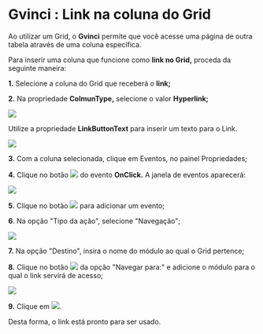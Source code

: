 # Gvinci : Link na coluna do Grid

Ao utilizar um Grid, o **Gvinci** permite que você acesse uma página de outra tabela através de uma coluna específica.

Para inserir uma coluna que funcione como **link no Grid,** proceda da seguinte maneira:

**1.** Selecione a coluna do Grid que receberá o **link;**

**2.** Na propriedade **ColmunType,** selecione o valor **Hyperlink;**

![](http://www.gvinci.com.br/manual/hyperlinkgrd.zoom70.png)

Utilize a propriedade **LinkButtonText** para inserir um texto para o Link.

![](http://www.gvinci.com.br/manual/linkbttext.png)

**3.** Com a coluna selecionada, clique em Eventos, no painel Propriedades;

**4.** Clique no botão ![](http://www.gvinci.com.br/manual/extensor-botao.png) do evento **OnClick.** A janela de eventos aparecerá:

![](http://www.gvinci.com.br/manual/eventoslinkgv.png)

**5.** Clique no botão ![](http://www.gvinci.com.br/manual/adicionar.png)  para adicionar um evento;

**6**. Na opção "Tipo da ação", selecione "Navegação";

![](http://www.gvinci.com.br/manual/eventosnavlink.png)

**7.** Na opção "Destino", insira o nome do módulo ao qual o Grid pertence;

**8.** Clique no botão ![](http://www.gvinci.com.br/manual/adicionar.png) da opção "Navegar para:" e adicione o módulo para o qual o link servirá de acesso;

![](http://www.gvinci.com.br/manual/link-mod-gv.zoom74.png)

**9.** Clique em ![](http://www.gvinci.com.br/manual/okbt5.png).

Desta forma, o link está pronto para ser usado.


